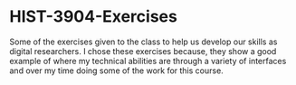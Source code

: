 # HIST-3904-Exercises
Some of the exercises given to the class to help us develop our skills as digital researchers. I chose these exercises because, they show a good example of where my technical abilities are through a variety of interfaces and over my time doing some of the work for this course. 
